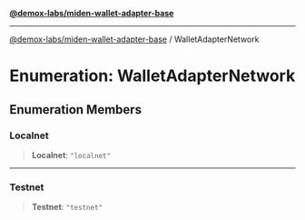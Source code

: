 [**@demox-labs/miden-wallet-adapter-base**](../README.md)

***

[@demox-labs/miden-wallet-adapter-base](../README.md) / WalletAdapterNetwork

# Enumeration: WalletAdapterNetwork

## Enumeration Members

### Localnet

> **Localnet**: `"localnet"`

***

### Testnet

> **Testnet**: `"testnet"`
